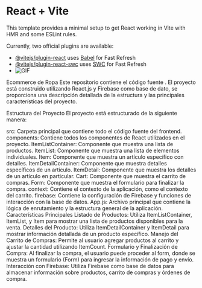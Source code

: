 # React + Vite

This template provides a minimal setup to get React working in Vite with HMR and some ESLint rules.

Currently, two official plugins are available:

- [@vitejs/plugin-react](https://github.com/vitejs/vite-plugin-react/blob/main/packages/plugin-react/README.md) uses [Babel](https://babeljs.io/) for Fast Refresh
- [@vitejs/plugin-react-swc](https://github.com/vitejs/vite-plugin-react-swc) uses [SWC](https://swc.rs/) for Fast Refresh
- ![GIF](https://github.com/agusMorales/react-ecommerce-/assets/108914743/3461c8c5-1a77-4a3b-8d96-fd664676f6d4)


Ecommerce de Ropa 
Este repositorio contiene el código fuente . El proyecto está construido utilizando React.js y Firebase como base de dato, se proporciona una descripción detallada de la estructura y las principales características del proyecto.

Estructura del Proyecto
El proyecto está estructurado de la siguiente manera:

src: Carpeta principal que contiene todo el código fuente del frontend.
components: Contiene todos los componentes de React utilizados en el proyecto.
ItemListContainer: Componente que muestra una lista de productos.
ItemList: Componente que muestra una lista de elementos individuales.
Item: Componente que muestra un artículo específico con detalles.
ItemDetailContainer: Componente que muestra detalles específicos de un artículo.
ItemDetail: Componente que muestra los detalles de un artículo en particular.
Cart: Componente que muestra el carrito de compras.
Form: Componente que muestra el formulario  para finalizar la compra.
context: Contiene el contexto de la aplicación, como el contexto del carrito.
firebase: Contiene la configuración de Firebase y funciones de interacción con la base de datos.
App.js: Archivo principal que contiene la lógica de enrutamiento y la estructura general de la aplicación.
Características Principales
Listado de Productos: Utiliza ItemListContainer, ItemList, y Item para mostrar una lista de productos disponibles para la venta.
Detalles del Producto: Utiliza ItemDetailContainer y ItemDetail para mostrar información detallada de un producto específico.
Manejo del Carrito de Compras: Permite al usuario agregar productos al carrito y ajustar la cantidad utilizando ItemCount.
Formulario y Finalización de Compra: Al finalizar la compra, el usuario puede proceder al form, donde se muestra un formulario (Form) para ingresar la información de pago y envío.
Interacción con Firebase: Utiliza Firebase como base de datos para almacenar información sobre productos, carrito de compras y órdenes de compra.
